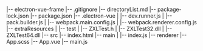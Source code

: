 |-- electron-vue-frame
    |-- .gitignore
    |-- directoryList.md
    |-- package-lock.json
    |-- package.json
    |-- .electron-vue
    |   |-- dev.runner.js
    |   |-- pack.builder.js
    |   |-- webpack.main.config.js
    |   |-- webpack.renderer.config.js
    |-- extraResources
    |   |-- test
    |       |-- ZXLTest.h
    |       |-- ZXLTest32.dll
    |       |-- ZXLTest64.dll
    |-- src
        |-- index.html
        |-- main
        |   |-- index.js
        |-- renderer
            |-- App.scss
            |-- App.vue
            |-- main.js
